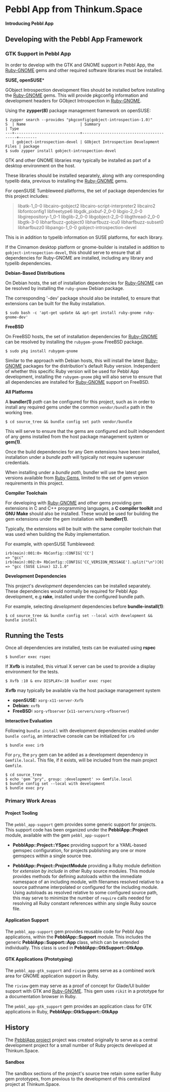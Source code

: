Pebbl App from Thinkum.Space
============================

**Introducing Pebbl App**

## Developing with the Pebbl App Framework

### GTK Support in Pebbl App

In order to develop with the GTK and GNOME support in Pebbl App, the
[Ruby-GNOME][ruby-gnome] gems and other required software libraries must
be installed.


**SUSE, openSUSE***

GObject Introspection development files should be installed before
installing the [Ruby-GNOME][ruby-gnome] gems. This will provide
pkgconfig information and development headers for GObject Introspection
in [Ruby-GNOME][ruby-gnome].

Using the **zypper(8)** package management framework on openSUSE:

~~~~
$ zypper search --provides "pkgconfig(gobject-introspection-1.0)"
S  | Name                        | Summary                                 | Type
---+-----------------------------+-----------------------------------------+--------
   | gobject-introspection-devel | GObject Introspection Development Files | package
$ sudo zypper install gobject-introspection-devel
~~~~

GTK and other GNOME libraries may typically be installed as part of a
desktop environment on the host.

These libraries should be installed separately, along with any
corresponding typelib data, previous to installing the
[Ruby-GNOME][ruby-gnome] gems.

For openSUSE Tumbleweed platforms, the set of package dependencies for
this project includes:

> libatk-1_0-0 libcairo-gobject2 libcairo-script-interpreter2 libcairo2
> libfontconfig1 libfreetype6 libgdk_pixbuf-2_0-0 libgio-2_0-0
> libgirepository-1_0-1 libglib-2_0-0 libgobject-2_0-0 libgthread-2_0-0
> libgtk-3-0 libharfbuzz-gobject0 libharfbuzz-icu0 libharfbuzz-subset0
> libharfbuzz0 libpango-1_0-0 gobject-introspection-devel

This is in addition to typelib information on SUSE platforms, for each
library.

If the Cinnamon desktop platform or gnome-builder is installed in
addition to `gobject-introspection-devel`, this should serve to ensure
that all dependencies for Ruby-GNOME are installed, including any
library and typelib dependencies.


**Debian-Based Distributions**

On Debian hosts, the set of installation dependencies for
[Ruby-GNOME][ruby-gnome] can be resolved by installing the
`ruby-gnome` Debian package.

The corresponding '-dev' package should also be installed, to ensure
that extensions can be built for the Ruby installation.

~~~~
$ sudo bash -c 'apt-get update && apt-get install ruby-gnome ruby-gnome-dev'
~~~~

**FreeBSD**

On FreeBSD hosts, the set of installation dependencies for
[Ruby-GNOME][ruby-gnome] can be resolved by installing the
`rubygem-gnome` FreeBSD package.

~~~~
$ sudo pkg install rubygem-gnome
~~~~

Similar to the approach with Debian hosts, this will install the latest
[Ruby-GNOME][ruby-gnome] packages for the distribution's default Ruby
version. Independent of whether this specific Ruby version will be used
for Pebbl App development, installing the `rubygem-gnome` pkg will also
serve to ensure that all dependencies are installed for
[Ruby-GNOME][ruby-gnome] support on FreeBSD.

**All Platforms**

A **bundler(1)** _path_ can be configured for this project, such as in
order to install any required gems under the common `vendor/bundle` path
in the working tree.

~~~~
$ cd source_tree && bundle config set path vendor/bundle
~~~~

This will serve to ensure that the gems are configured and built
independent of any gems installed from the host package management
system or **gem(1)**.

Once the build dependencies for any Gem extensions have been installed,
installation under a _bundle path_ will typically not require superuser
credentials.

When installing under a _bundle path_, bundler will use the latest
gem versions available from [Ruby Gems][rubygems], limited to the set of
gem version requirements in this project.

**Compiler Toolchain**

For developing with [Ruby-GNOME][ruby-gnome] and other gems providing
gem extensions in C and C++ programming languages, a **C compiler toolkit**
and **GNU Make** should also be installed. These would be used for building
the gem extensions under the gem installation with **bundler(1)**.

Typically, the extensions will be built with the same compiler toolchain
that was used when building the Ruby implementation.

For example, with openSUSE Tumbleweed:

~~~
irb(main):001:0> RbConfig::CONFIG['CC']
=> "gcc"
irb(main):002:0> RbConfig::CONFIG['CC_VERSION_MESSAGE'].split("\n")[0]
=> "gcc (SUSE Linux) 12.1.0"
~~~

**Development Dependencies**

This project's _development_ dependencies can be installed
separately. These dependencies would normally be required for Pebbl App
development, e.g **rake**, installed under the configured bundle path.

For example, selecting _development_ dependencies before
**bundle-install(1)**:

~~~~
$ cd source_tree && bundle config set --local with development && bundle install
~~~~

## Running the Tests

Once all dependencies are installed, tests can be evaluated using **rspec**

~~~~
$ bundler exec rspec
~~~~

If **Xvfb** is installed, this virtual X server can be used to provide a
display environment for the tests.

~~~~
$ Xvfb :10 & env DISPLAY=:10 bundler exec rspec
~~~~

**Xvfb** may typically be available via the host package management system

* **openSUSE:** `xorg-x11-server-Xvfb`
* **Debian:** `xvfb`
* **FreeBSD:** `xorg-vfbserver` (`x11-servers/xorg-vfbserver`)


**Interactive Evaluation**

Following `bundle install` with development dependencies enabled under
`bundle config`, an interactive console can be initialized for `irb`

~~~~
$ bundle exec irb
~~~~

For `pry`, the `pry` gem can be added as a development dependency in
`Gemfile.local`. This file, if it exists, will be included from the main
project `Gemfile`.

~~~~
$ cd source_tree
$ echo 'gem "pry", group: :development' >> Gemfile.local
$ bundle config set --local with development
$ bundle exec pry
~~~~

### Primary Work Areas

#### Project Tooling

The `pebbl_app-support` gem provides some generic support for projects.
This support code has been organized under the **PebblApp::Project**
module, available with the gem `pebbl_app-support`

- **PebblApp::Project::YSpec** providing support for a YAML-based
  gemspec configuration, for projects publishing any one or more
  gemspecs within a single source tree.

- **PebblApp::Project::ProjectModule** providing a Ruby module
  definition for _extension by include_ in other Ruby source
  modules. This module provides methods for defining autoloads within
  the immediate namespace of an including module, with filenames
  resolved relative to a source pathname interpolated or configured
  for the including module. Using autoloads as resolved relative to
  some configured source path, this may serve to minimize the number of
  `require` calls needed for resolving all Ruby constant references
  within any single Ruby source file.

#### Application Support

The `pebbl_app-support` gem  provides reusable code for Pebbl App
applications, within the **PebblApp::Support** module. This includes the
generic **PebblApp::Support::App** class, which can be extended
individually. This class is used in **PebblApp::GtkSupport::GtkApp**.

#### GTK Applications (Prototyping)

The `pebbl_app-gtk_support` and `riview` gems serve as a combined work
area for GNOME application support in Ruby.

The `riview` gem may serve as a proof of concept for Glade/UI builder
support with GTK and [Ruby-GNOME][ruby-gnome]. This gem uses `rikit` in
a prototype for a documentation browser in Ruby.

The `pebbl_app-gtk_support` gem provides an application class for GTK
applications in Ruby, **PebblApp::GtkSupport::GtkApp**

## History

The [PebblApp project][pebblapp] project was created originally to serve
as a central development project for a small number of Ruby projects
developed at Thinkum.Space.

#### Sandbox

The sandbox sections of the project's source tree retain some earlier
Ruby gem prototypes, from previous to the development of this
centralized project at Thinkum.Space.

[pebblapp]: https://github.com/rubyblox/pebbl_app
[rubygems]: https://www.rubygems.org/
[ruby-gnome]: https://github.com/ruby-gnome/ruby-gnome


<!--  LocalWords:  Pebbl Thinkum GTK openSUSE GObject pkgconfig zypper -->
<!--  LocalWords:  gobject devel sudo typelib dev FreeBSD rubygem cd mv -->
<!--  LocalWords:  depdendencies bundler config rubygems Toolchain irb -->
<!--  LocalWords:  toolchain gcc Gemfile bak fi rspec Xvfb env xorg gtk -->
<!--  LocalWords:  xvfb vfbserver pebbl YAML gemspec gemspecs autoloads -->
<!--  LocalWords:  namespace pathname riview UI rikit PebblApp pebblapp -->
